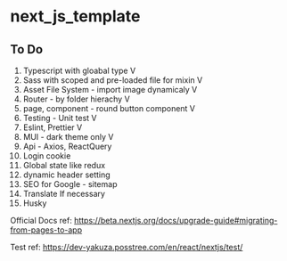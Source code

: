 # next_js_template

## To Do

<ol>
<li> Typescript with gloabal type V</li> 
<li> Sass with scoped and pre-loaded file for mixin V</li>
<li> Asset File System - import image dynamicaly V </li>
<li> Router - by folder hierachy V </li>
<li> page, component - round button component V</li>
<li> Testing - Unit test V </li>
<li> Eslint, Prettier V</li>
<li> MUI - dark theme only V </li>
<li> Api - Axios, ReactQuery </li>
<li> Login cookie </li>
<li> Global state like redux </li>
<li> dynamic header setting</li>
<li> SEO for Google - sitemap </li>
<li> Translate If necessary </li>
<li>Husky </li>
</ol>

Official Docs ref: https://beta.nextjs.org/docs/upgrade-guide#migrating-from-pages-to-app

Test ref: https://dev-yakuza.posstree.com/en/react/nextjs/test/
